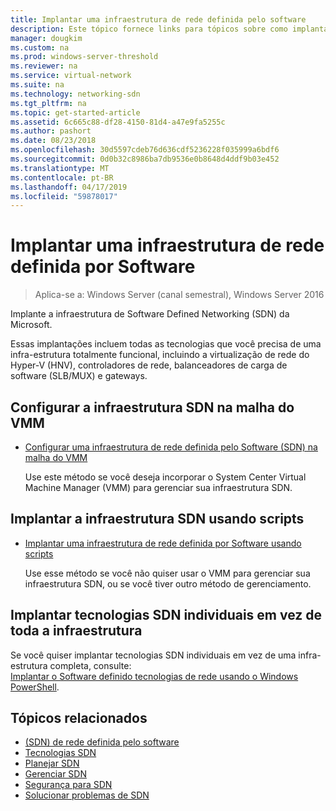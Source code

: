 ```yaml
---
title: Implantar uma infraestrutura de rede definida pelo software
description: Este tópico fornece links para tópicos sobre como implantar uma infraestrutura de rede Microsoft Software Defined (SDN) usando scripts no Windows Server 2016.
manager: dougkim
ms.custom: na
ms.prod: windows-server-threshold
ms.reviewer: na
ms.service: virtual-network
ms.suite: na
ms.technology: networking-sdn
ms.tgt_pltfrm: na
ms.topic: get-started-article
ms.assetid: 6c665c88-df28-4150-81d4-a47e9fa5255c
ms.author: pashort
ms.date: 08/23/2018
ms.openlocfilehash: 30d5597cdeb76d636cdf5236228f035999a6bdf6
ms.sourcegitcommit: 0d0b32c8986ba7db9536e0b8648d4ddf9b03e452
ms.translationtype: MT
ms.contentlocale: pt-BR
ms.lasthandoff: 04/17/2019
ms.locfileid: "59878017"
---
```

# <a name="deploy-a-software-defined-network-infrastructure"></a>Implantar uma infraestrutura de rede definida por Software

>Aplica-se a: Windows Server (canal semestral), Windows Server 2016

Implante a infraestrutura de Software Defined Networking (SDN) da Microsoft.   
  
Essas implantações incluem todas as tecnologias que você precisa de uma infra-estrutura totalmente funcional, incluindo a virtualização de rede do Hyper-V (HNV), controladores de rede, balanceadores de carga de software (SLB/MUX) e gateways.  
  
## <a name="set-up-sdn-infrastructure-in-the-vmm-fabric"></a>Configurar a infraestrutura SDN na malha do VMM



  
-   [Configurar uma infraestrutura de rede definida pelo Software (SDN) na malha do VMM](https://docs.microsoft.com/system-center/vmm/deploy-sdn)  
  
    Use este método se você deseja incorporar o System Center Virtual Machine Manager (VMM) para gerenciar sua infraestrutura SDN.  
 
## <a name="deploy-sdn-infrastructure-using-scripts"></a>Implantar a infraestrutura SDN usando scripts
 
-   [Implantar uma infraestrutura de rede definida por Software usando scripts](../../sdn/deploy/Deploy-a-Software-Defined-Network-infrastructure-using-scripts.md)  
  
    Use esse método se você não quiser usar o VMM para gerenciar sua infraestrutura SDN, ou se você tiver outro método de gerenciamento.  


## <a name="deploy-individual-sdn-technologies-instead-of-an-entire-infrastructure"></a>Implantar tecnologias SDN individuais em vez de toda a infraestrutura  
 Se você quiser implantar tecnologias SDN individuais em vez de uma infra-estrutura completa, consulte:  
[Implantar o Software definido tecnologias de rede usando o Windows PowerShell](Deploy-Software-Defined-Network-Technologies-using-Windows-PowerShell.md).    
  




  


## <a name="related-topics"></a>Tópicos relacionados
- [(SDN) de rede definida pelo software](../Software-Defined-Networking--SDN-.md)  
- [Tecnologias SDN](../technologies/Software-Defined-Networking-Technologies.md)  
- [Planejar SDN](../plan/plan-a-software-defined-network-infrastructure.md)  
- [Gerenciar SDN](../manage/manage-sdn.md)
- [Segurança para SDN](../security/sdn-security-top.md)
- [Solucionar problemas de SDN](../troubleshoot/Troubleshoot-Software-Defined-Networking.md)